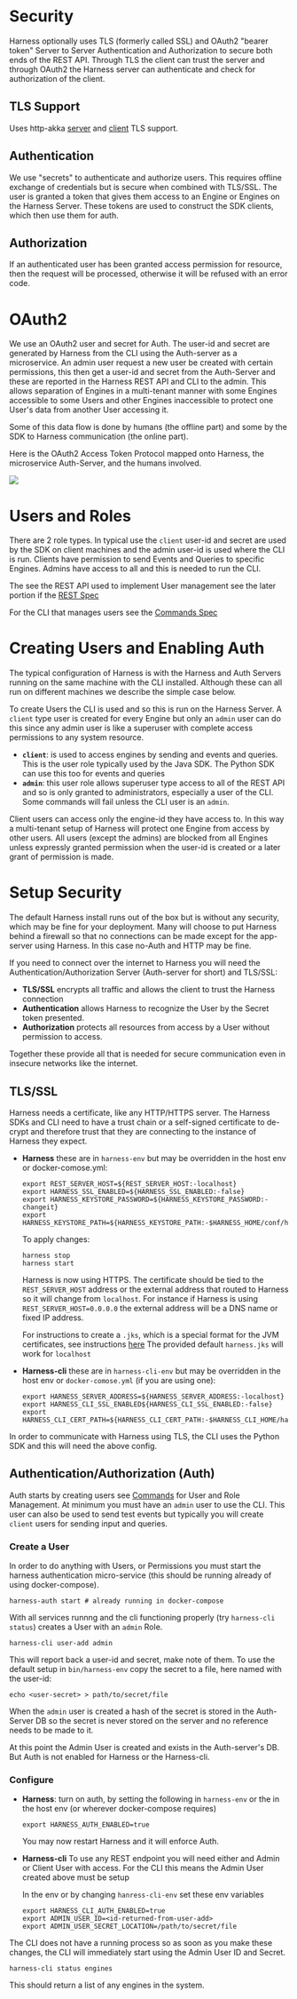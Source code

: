 # Security

Harness optionally uses TLS (formerly called SSL) and OAuth2 "bearer token" Server to Server Authentication and Authorization to secure both ends of the REST API. Through TLS the client can trust the server and through OAuth2 the Harness server can authenticate and check for authorization of the client.

## TLS Support

Uses http-akka [server](http://doc.akka.io/docs/akka-http/current/scala/http/server-side/server-https-support.html) and [client](http://doc.akka.io/docs/akka-http/current/scala/http/client-side/client-https-support.html) TLS support.

## Authentication

We use "secrets" to authenticate and authorize users. This requires offline exchange of credentials but is secure when combined with TLS/SSL. The user is granted a token that gives them access to an Engine or Engines on the Harness Server. These tokens are used to construct the SDK clients, which then use them for auth. 

## Authorization

If an authenticated user has been granted access permission for resource, then the request will be processed, otherwise it will be refused with an error code.

# OAuth2

We use an OAuth2 user and secret for Auth. The user-id and secret are generated by Harness from the CLI using the Auth-server as a microservice. An admin user request a new user be created with certain permissions, this then get a user-id and secret from the Auth-Server and these are reported in the Harness REST API and CLI to the admin. This allows separation of Engines in a multi-tenant manner with some Engines accessible to some Users and other Engines inaccessible to protect one User's data from another User accessing it.

Some of this data flow is done by humans (the offline part) and some by the SDK to Harness communication (the online part).  

Here is the OAuth2 Access Token Protocol mapped onto Harness, the microservice Auth-Server, and the humans involved. 

![](https://docs.google.com/drawings/d/e/2PACX-1vSu_7RpWjYZhhxPfZIvzLfMoCL0traBHs_ATWsEQXeGpYZE6taMMqYFfO-ahcyOQ52Me5zLrTt_tJPM/pub?w=1741&h=2415) 

# Users and Roles

There are 2 role types. In typical use the `client` user-id and secret are used by the SDK on client machines and the admin user-id is used where the CLI is run. Clients have permission to send Events and Queries to specific Engines. Admins have access to all and this is needed to run the CLI.

The see the REST API used to implement User management see the later portion if the [REST Spec](rest_spec.md)

For the CLI that manages users see the [Commands Spec](commands.md)

# Creating Users and Enabling Auth

The typical configuration of Harness is with the Harness and Auth Servers running on the same machine with the CLI installed. Although these can all run on different machines we describe the simple case below.

To create Users the CLI is used and so this is run on the Harness Server. A `client` type user is created for every Engine but only an `admin` user can do this since any admin user is like a superuser with complete access permissions to any system resource.

 - **`client`**: is used to access engines by sending and events and queries. This is the user role typically used by the Java SDK. The Python SDK can use this too for events and queries
 - **`admin`**: this user role allows superuser type access to all of the REST API and so is only granted to administrators, especially a user of the CLI. Some commands will fail unless the CLI user is an `admin`.

Client users can access only the engine-id they have access to. In this way a multi-tenant setup of Harness will protect one Engine from access by other users. All users (except the admins) are blocked from all Engines unless expressly granted permission when the user-id is created or a later grant of permission is made.

# Setup Security

The default Harness install runs out of the box but is without any security, which may be fine for your deployment. Many will choose to put Harness behind a firewall so that no connections can be made except for the app-server using Harness. In this case no-Auth and HTTP may be fine.

If you need to connect over the internet to Harness you will need the Authentication/Authorization Server (Auth-server for short) and TLS/SSL:

 - **TLS/SSL** encrypts all traffic and allows the client to trust the Harness connection 
 - **Authentication** allows Harness to recognize the User by the Secret token presented. 
 - **Authorization** protects all resources from access by a User without permission to access.

Together these provide all that is needed for secure communication even in insecure networks like the internet.

## TLS/SSL

Harness needs a certificate, like any HTTP/HTTPS server. The Harness SDKs and CLI need to have a trust chain or a self-signed certificate to de-crypt and therefore trust that they are connecting to the instance of Harness they expect.

 - **Harness** these are in `harness-env` but may be overridden in the host env or docker-comose.yml:

    ```
    export REST_SERVER_HOST=${REST_SERVER_HOST:-localhost}
    export HARNESS_SSL_ENABLED=${HARNESS_SSL_ENABLED:-false}
    export HARNESS_KEYSTORE_PASSWORD=${HARNESS_KEYSTORE_PASSWORD:-changeit}
    export HARNESS_KEYSTORE_PATH=${HARNESS_KEYSTORE_PATH:-$HARNESS_HOME/conf/harness.jks}
    ```
    
    To apply changes:
    
    ```
    harness stop
    harness start
    ```
        
    Harness is now using HTTPS. The certificate should be tied to the `REST_SERVER_HOST` address or the external address that routed to Harness so it will change from `localhost`. For instance if Harness is using `REST_SERVER_HOST=0.0.0.0` the external address will be a DNS name or fixed IP address.
    
    For instructions to create a `.jks`, which is a special format for the JVM certificates, see instructions [here](https://www.wissel.net/blog/2018/03/letsencrypt-java-keystore.html) The provided default `harness.jks` will work for `localhost`

 - **Harness-cli** these are in `harness-cli-env` but may be overridden in the host env or `docker-comose.yml` (if you are using one):

    ```
    export HARNESS_SERVER_ADDRESS=${HARNESS_SERVER_ADDRESS:-localhost}
    export HARNESS_CLI_SSL_ENABLED${HARNESS_CLI_SSL_ENABLED:-false}
    export HARNESS_CLI_CERT_PATH=${HARNESS_CLI_CERT_PATH:-$HARNESS_CLI_HOME/harness.pem}
    ```

In order to communicate with Harness using TLS, the CLI uses the Python SDK and this will need the above config.

## Authentication/Authorization (Auth)

Auth starts by creating users see [Commands](commands.md) for User and Role Management. At minimum you must have an `admin` user to use the CLI. This user can also be used to send test events but typically you will create `client` users for sending input and queries.

### Create a User

In order to do anything with Users, or Permissions you must start the harness authentication micro-service (this should be running already of using docker-compose).

```
harness-auth start # already running in docker-compose
```

With all services runnng and the cli functioning properly (try `harness-cli status`) creates a User with an `admin` Role.
    
```
harness-cli user-add admin
```

This will report back a user-id and secret, make note of them. To use the default setup in `bin/harness-env` copy the secret to a file, here named with the user-id:

```
echo <user-secret> > path/to/secret/file
```

When the `admin` user is created a hash of the secret is stored in the Auth-Server DB so the secret is never stored on the server and no reference needs to be made to it. 

    
At this point the Admin User is created and exists in the Auth-server's DB. But Auth is not enabled for Harness or the Harness-cli. 

### Configure

 - **Harness**: turn on auth, by setting the following in `harness-env` or the in the host env (or wherever docker-compose requires)
 
    ```
    export HARNESS_AUTH_ENABLED=true
    ```
    
    You may now restart Harness and it will enforce Auth.
    
 - **Harness-cli** To use any REST endpoint you will need either and Admin or Client User with access. For the CLI this means the Admin User created above must be setup

    In the env or by changing `hanress-cli-env` set these env variables
    
    ```
    export HARNESS_CLI_AUTH_ENABLED=true
    export ADMIN_USER_ID=<id-returned-from-user-add>
    export ADMIN_USER_SECRET_LOCATION=/path/to/secret/file

    ```

The CLI does not have a running process so as soon as you make these changes, the CLI will immediately start using the Admin User ID and Secret.

```
harness-cli status engines
```
    
This should return a list of any engines in the system.    
